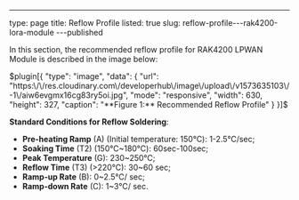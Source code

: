 ---
type: page
title: Reflow Profile
listed: true
slug: reflow-profile---rak4200-lora-module
---published

In this section, the recommended reflow profile for RAK4200 LPWAN Module is described in the image below:

$plugin[{
    "type": "image",
    "data": {
        "url": "https:\/\/res.cloudinary.com\/developerhub\/image\/upload\/v1573635103\/-1\/aiw6evgmx16cg83ry5oi.jpg",
        "mode": "responsive",
        "width": 630,
        "height": 327,
        "caption": "**Figure 1:** Recommended Reflow Profile"
    }
}]$

**Standard Conditions for Reflow Soldering**:

- **Pre-heating Ramp** (A) (Initial temperature: 150℃): 1-2.5℃/sec; 
- **Soaking Time** (T2) (150℃~180℃): 60sec-100sec;
- **Peak Temperature** (G): 230~250℃;
- **Reflow Time** (T3) (>220℃): 30~60 sec;
- **Ramp-up Rate** (B): 0~2.5℃/ sec;
- **Ramp-down Rate** (C): 1~3℃/ sec.

